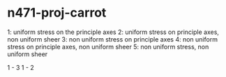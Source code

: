 # n471-proj-carrot

1: uniform stress on the principle axes
2: uniform stress on principle axes, non uniform sheer
3: non uniform stress on principle axes
4: non uniform stress on principle axes, non uniform sheer
5: non uniform stress, non uniform sheer

1 - 3
1 - 2
